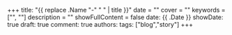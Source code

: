 +++
title: "{{ replace .Name "-" " " | title }}"
date = ""
cover = ""
keywords = ["", ""]
description = ""
showFullContent = false
date: {{ .Date }}
showDate: true
draft: true
comment: true
authors:
tags: ["blog","story"]
+++
